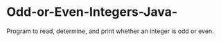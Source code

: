 # Odd-or-Even-Integers-Java-
Program to read, determine, and print whether an integer is odd or even.
